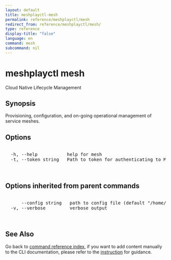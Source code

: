 ```yaml
---
layout: default
title: meshplayctl-mesh
permalink: reference/meshplayctl/mesh
redirect_from: reference/meshplayctl/mesh/
type: reference
display-title: "false"
language: en
command: mesh
subcommand: nil
---
```


# meshplayctl mesh

Cloud Native Lifecycle Management

## Synopsis

Provisioning, configuration, and on-going operational management of service meshes.
	
## Options

<pre class='codeblock-pre'>
<div class='codeblock'>
  -h, --help           help for mesh
  -t, --token string   Path to token for authenticating to Meshplay API

</div>
</pre>

## Options inherited from parent commands

<pre class='codeblock-pre'>
<div class='codeblock'>
      --config string   path to config file (default "/home/runner/.meshery/config.yaml")
  -v, --verbose         verbose output

</div>
</pre>

## See Also

Go back to [command reference index](/reference/meshplayctl/), if you want to add content manually to the CLI documentation, please refer to the [instruction](/project/contributing/contributing-cli#preserving-manually-added-documentation) for guidance.
